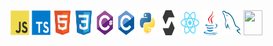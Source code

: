 
 <div align="start">
    <img 
		     width="30"
		     height="40"
		     src="https://raw.githubusercontent.com/devicons/devicon/1119b9f84c0290e0f0b38982099a2bd027a48bf1/icons/javascript/javascript-original.svg"
		   />
     <img 
		     width="30"
		     height="40"
		     src="https://raw.githubusercontent.com/devicons/devicon/master/icons/typescript/typescript-original.svg"
		   />
      <img 
		     width="30"
		     height="40"
		     src="https://raw.githubusercontent.com/devicons/devicon/master/icons/html5/html5-original.svg"
		   />
      <img 
		     width="30"
		     height="40"
		     src="https://raw.githubusercontent.com/devicons/devicon/master/icons/css3/css3-original.svg"
		   />
      <img 
		     width="30"
		     height="40"
		     src="https://raw.githubusercontent.com/devicons/devicon/master/icons/csharp/csharp-original.svg"
		   />
      <img 
		     width="30"
		     height="40"
		     src="https://raw.githubusercontent.com/devicons/devicon/master/icons/c/c-original.svg"
		   />
      <img 
		     width="30"
		     height="40"
		     src="https://raw.githubusercontent.com/devicons/devicon/master/icons/python/python-original.svg"
		   />
      <img 
		     width="30"
		     height="40"
		     src="https://raw.githubusercontent.com/devicons/devicon/master/icons/solidity/solidity-plain.svg"
		   />
     <img 
		     width="30"
		     height="40"
		     src="https://raw.githubusercontent.com/devicons/devicon/master/icons/react/react-original.svg"
		   />
      <img 
		     width="30"
		     height="40"
		     src="https://raw.githubusercontent.com/devicons/devicon/master/icons/java/java-original.svg"
		   />
      <img 
		     width="30"
		     height="40"
		     src="https://raw.githubusercontent.com/devicons/devicon/master/icons/mysql/mysql-original.svg"
		   />
      <img 
		     width="30"
		     height="40"
		     src=""
		   />
     
     
 </div>
  
</div>
